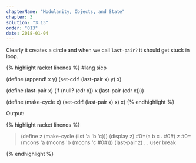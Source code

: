 ```yaml
---
chapterName: "Modularity, Objects, and State"
chapter: 3
solution: "3.13"
order: "013"
date: 2018-01-04 
---
```


Clearly it creates a circle and when we call `last-pair?` it should get stuck in loop.

{% highlight racket linenos %}
#lang sicp

(define (append! x y)
  (set-cdr! (last-pair x) y)
  x)


(define (last-pair x)
  (if (null? (cdr x))
      x
      (last-pair (cdr x))))

(define (make-cycle x)
  (set-cdr! (last-pair x) x)
  x)
{% endhighlight %}


Output:

{% highlight racket linenos %}
> (define z (make-cycle (list 'a 'b 'c)))
> (display z)
#0=(a b c . #0#)
> z
#0=(mcons 'a (mcons 'b (mcons 'c #0#)))
> (last-pair z)
. . user break
> 
{% endhighlight %}

